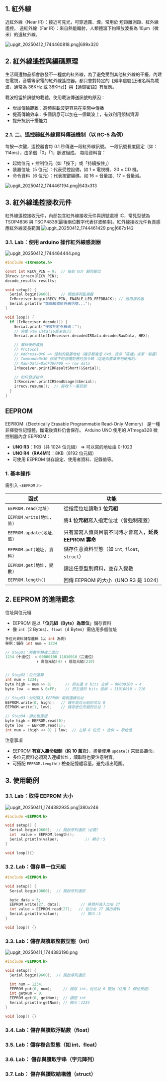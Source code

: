 ## 1. 紅外線

近紅外線（Near IR）：接近可見光，可穿透霧、煙，常用於 短距離測距、紅外線遙控。
遠紅外線（Far IR）：來自熱能輻射，人類體溫下約釋放波長為 10μm（微米）的遠紅外線。

![upgit_20250412_1744460818.png|699x320](https://raw.githubusercontent.com/kcwc1029/obsidian-upgit-image/main/2025/04/upgit_20250412_1744460818.png)

## 2. 紅外線遙控與編碼原理

生活周遭物品都會散發不一程度的紅外線，為了避免受到其他紅外線的干擾，內建在電視，音響等家電的紅外線遙控器。都只會對特定的【頻率信號(正確名稱為載波，通常為 36KHz 或 38KHz)】與【通關密語】有反應。

載波相當於訊號的載體，使用載波傳送訊號的原因：

-   增加傳輸距離：高頻率載波更容易在空間中傳播
-   提高傳輸效率：多個訊息可以加在一個載波上，有效利用頻譜資源
-   提升抗訊干擾能力

### 2.1. 二、遙控器紅外線資料傳送機制（以 RC-5 為例）

每按一次鍵，遙控器會每 0.1 秒傳送一段紅外線訊號。
一段訊號長度固定（如：114ms），由多個「0」「1」脈波組成。
每段資料含：

-   起始位元 + 控制位元（如「按下」或「持續按住」）
-   裝置位址（5 位元）：代表受控設備，如 1 = 電視機、20 = CD 機。
-   命令資料（6 位元）：代表按鍵編碼，如 16 = 音量加、17 = 音量減。

![upgit_20250412_1744461194.png|643x313](https://raw.githubusercontent.com/kcwc1029/obsidian-upgit-image/main/2025/04/upgit_20250412_1744461194.png)

## 3. 紅外線遙控接收元件

紅外線遙控接收元件，內部包含紅外線接收元件與訊號處裡 IC，常見型號為 TSOP4836 與 TSOP4838(最後兩位數字代表仔波頻率)。紅外線接收元件負責感應紅外線波長範圍
![upgit_20250412_1744461429.png|687x142](https://raw.githubusercontent.com/kcwc1029/obsidian-upgit-image/main/2025/04/upgit_20250412_1744461429.png)

### 3.1. Lab：使用 arduino 操作紅外線感測器

![upgit_20250412_1744464444.png](https://raw.githubusercontent.com/kcwc1029/obsidian-upgit-image/main/2025/04/upgit_20250412_1744464444.png)

```c
#include <IRremote.h>

const int RECV_PIN = 9;  // 接到 OUT 腳的腳位
IRrecv irrecv(RECV_PIN);
decode_results results;

void setup() {
  Serial.begin(9600);    // 開啟序列監視器
  IrReceiver.begin(RECV_PIN, ENABLE_LED_FEEDBACK); // 啟用接收器
  Serial.println("準備接收紅外線信號...");
}

void loop() {
  if (IrReceiver.decode()) {
    Serial.print("接收到紅外線碼：");
    // 完整 Raw Data(16進未表示)
    Serial.println(IrReceiver.decodedIRData.decodedRawData, HEX);

    // 解析後的資訊
    // Protocol
    // Address=0x0 => 控制的裝置地址（幾乎都會是 0x0，表示「廣播」或單一裝置）
    // Command=0x30	你按下的按鍵對應的指令碼（這是你要拿來判斷用的）
    // Raw-Data=0xCF30FF00 => row data
    IrReceiver.printIRResultShort(&Serial);

    // 如何發送指令
    IrReceiver.printIRSendUsage(&Serial);
    irrecv.resume();  // 接收下一筆訊號
  }
}
```

## EEPROM

EEPROM（Electrically Erasable Programmable Read-Only Memory） 是一種非揮發性記憶體，斷電後資料仍會保存。
Arduino UNO 使用的 ATmega328 微控制器內含 EEPROM：

-   **UNO R3**：1KB（共 1024 位元組） => 可以寫的地址由 0-1023
-   **UNO R4（RA4M1）**：8KB（8192 位元組）
-   可使用 EEPROM 儲存設定、使用者資料、記錄值等。

### 1. 基本操作

需引入 `<EEPROM.h>`

| 函式                      | 功能                                                   |
| ------------------------- | ------------------------------------------------------ |
| `EEPROM.read(地址)`       | 從指定位址讀取**1 位元組**                             |
| `EEPROM.write(地址, 值)`  | 將**1 位元組**寫入指定位址（會強制覆蓋）               |
| `EEPROM.update(地址, 值)` | 只有當寫入值與目前不同時才會寫入，**延長 EEPROM 壽命** |
| `EEPROM.put(地址, 資料)`  | 儲存任意資料型態（如 `int`, `float`, `struct`）        |
| `EEPROM.get(地址, 變數)`  | 讀出任意型別資料，並存入變數                           |
| `EEPROM.length()`         | 回傳 EEPROM 的大小（UNO R3 是 1024）                   |

## 2. EEPROM 的進階觀念

位址與位元組

-   EEPROM 是以「**位元組（Byte）為單位**」儲存資料
-   像 `int`（2 Bytes）、`float`（4 Bytes）需佔用多個位址

```c
多位元資料儲存邏輯（以 int 為例）
舉例：儲存 int num = 1234

// Step01：將數字轉成二進位
1234（十進位） = 00000100 11010010（二進位）
              ↑ 高位元組(4) ↑ 低位元組(210)


// Step02：位元運算
int num = 1234;
byte high = num >> 8;      // 把右邊 8 bits 去掉 ⇒ 00000100 ⇒ 4
byte low  = num & 0xFF;    // 把左邊的 bits 遮掉 ⇒ 11010010 ⇒ 210

// Step03：分別寫入 EEPROM 兩個連續位址
EEPROM.write(0, high);   // 儲存高位元組到位址 0
EEPROM.write(1, low);    // 儲存低位元組到位址 1

// Step04：讀出後重組
byte high = EEPROM.read(0);
byte low  = EEPROM.read(1);
int num = (high << 8) | low;  // 左移 8 位元 + 合併 = 原始值
```

注意事項

-   EEPROM **有寫入壽命限制（約 10 萬次）**，盡量使用 `update()` 來延長壽命。
-   多位元資料必須寫入連續位址，讀取時也要注意對齊。
-   可搭配 `EEPROM.length()` 檢查記憶體容量，避免超出範圍。

## 3. 使用範例

### 3.1. Lab：取得 EEPROM 大小

![upgit_20250411_1744382935.png|380x246](https://raw.githubusercontent.com/kcwc1029/obsidian-upgit-image/main/2025/04/upgit_20250411_1744382935.png)

```c
#include <EEPROM.h>

void setup() {
  Serial.begin(9600);  // 開啟序列通訊（必要）
  int  value = EEPROM.length();
  Serial.println(value);            // 顯示：5
}

void loop(){}
```

### 3.2. Lab：儲存單一位元組

```cpp
#include <EEPROM.h>

void setup() {
  Serial.begin(9600);  // 開啟序列通訊

  byte data = 5;
  EEPROM.write(27, data);         // 將資料寫入位址 27
  int value = EEPROM.read(27);   // 從位址 27 讀出資料
  Serial.println(value);          // 顯示：5
}

void loop() {}
```

### 3.3. Lab：儲存與讀取整數型態（int）

![upgit_20250411_1744383190.png](https://raw.githubusercontent.com/kcwc1029/obsidian-upgit-image/main/2025/04/upgit_20250411_1744383190.png)

```cpp
#include <EEPROM.h>

void setup() {
  Serial.begin(9600);  // 開啟序列通訊

  int num = 1234;
  EEPROM.put(0, num);     // 儲存 int，從位址 0 開始（佔用 2 個位元組）
  int getNum = 0;
  EEPROM.get(0, getNum);  // 讀回 int
  Serial.println(getNum); // 顯示：1234
}

void loop() {}
```

### 3.4. Lab：儲存與讀取浮點數（float）

### 3.5. Lab：儲存複合型態（如 int、float）

### 3.6. Lab： 儲存與讀取字串（字元陣列）

### 3.7. Lab： 儲存與讀取結構體（struct）
